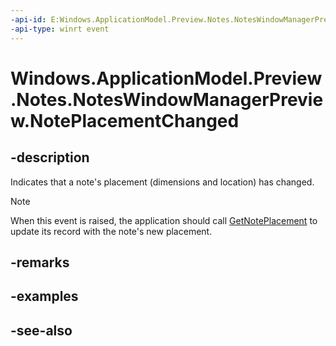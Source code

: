 ```yaml
---
-api-id: E:Windows.ApplicationModel.Preview.Notes.NotesWindowManagerPreview.NotePlacementChanged
-api-type: winrt event
---
```


<!-- Event syntax
public event Windows.Foundation.TypedEventHandler NotePlacementChanged<Windows.ApplicationModel.Preview.Notes.NotesWindowManagerPreview,  Windows.ApplicationModel.Preview.Notes.NotePlacementChangedPreviewEventArgs>
-->

# Windows.ApplicationModel.Preview.Notes.NotesWindowManagerPreview.NotePlacementChanged

## -description
Indicates that a note's placement (dimensions and location) has changed.

> [!NOTE]
> When this event is raised, the application should call [GetNotePlacement](noteswindowmanagerpreview_getnoteplacement.md) to update its record with the note's new placement.

## -remarks

## -examples

## -see-also
